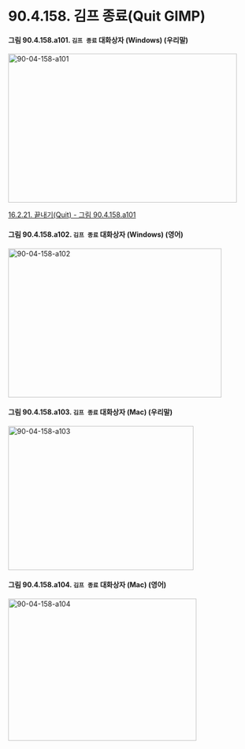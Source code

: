 # 90.4.158. 김프 종료(Quit GIMP)

<a id="90-04-158-a101"></a>

#### 그림 90.4.158.a101. `김프 종료` 대화상자 (Windows) (우리말)
<img width="464" height="302" alt="90-04-158-a101" src="https://github.com/user-attachments/assets/6d4b2b09-3f6b-48d6-a849-912d2e25f57f" />

[16.2.21. 끝내기(Quit) - 그림 90.4.158.a101](./16-02-21-00-quit.md#90-04-158-a101)

<a id="90-04-158-a102"></a>

#### 그림 90.4.158.a102. `김프 종료` 대화상자 (Windows) (영어)
<img width="433" height="302" alt="90-04-158-a102" src="https://github.com/user-attachments/assets/3bf81424-6884-4d36-bc34-0f0b7bce3fbc" />

<a id="90-04-158-a103"></a>

#### 그림 90.4.158.a103. `김프 종료` 대화상자 (Mac) (우리말)
<img width="376" height="292" alt="90-04-158-a103" src="https://github.com/user-attachments/assets/754099af-f951-4527-9527-50086c629e4b" />

<a id="90-04-158-a104"></a>

#### 그림 90.4.158.a104. `김프 종료` 대화상자 (Mac) (영어)
<img width="382" height="288" alt="90-04-158-a104" src="https://github.com/user-attachments/assets/40292ef8-6ef8-4a30-9b8b-0e0eda65211c" />